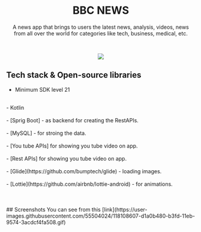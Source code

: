 <h1 align="center">BBC NEWS</h1>
<p align="center">  
A news app that brings to users the latest news, analysis, videos, news
from all over the world for categories like tech, business, medical, etc.
</p>
</br>
<p align="center">
<img src="https://user-images.githubusercontent.com/55504024/126124664-3b96b516-1520-4bcf-9b08-49cf5cf32ab3.jpg"/>
</p>

## Tech stack & Open-source libraries

- Minimum SDK level 21
<br>
- Kotlin
</br>
<br>
- [Sprig Boot] - as backend for creating the RestAPIs.  
</br>
<br>
- [MySQL] - for stroing the data.  
</br>
<br>
- [You tube APIs] for showing you tube video on app.
</br>
<br>
- [Rest APIs] for showing you tube video on app.
</br>
<br>
- [Glide](https://github.com/bumptech/glide) - loading images.
</br>
<br>
- [Lottie](https://github.com/airbnb/lottie-android) - for animations.
</br>
</br>
</br>
</br>
## Screenshots 
You can see from this [link](https://user-images.githubusercontent.com/55504024/118108607-d1a0b480-b3fd-11eb-9574-3acdcf4fa508.gif)

